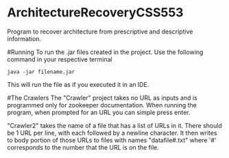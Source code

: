 # ArchitectureRecoveryCSS553
Program to recover architecture from prescriptive and descriptive information.

#Running
To run the .jar files created in the project. Use the following command in your respective terminal

    java -jar filename.jar
    
This will run the file as if you executed it in an IDE.

#The Crawlers
The "Crawler" project takes no URL as inputs and is programmed only for zookeeper documentation. When running the program, when prompted for an URL you can simple press enter.

"Crawler2" takes the name of a file that has a list of URLs in it. There should be 1 URL per line, with each followed by a newline character. It then writes to body portion of those URLs to files with names "datafile#.txt" where '#' corresponds to the number that the URL is on the file.

